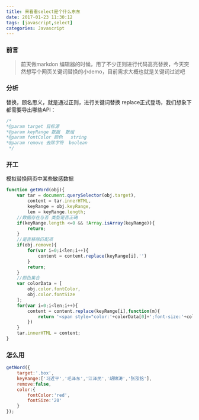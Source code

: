 ```yaml
---
title: 来看看select是个什么东东
date: 2017-01-23 11:30:12
tags: [javascript,select]
categories: Javascript
---
```


### 前言

> 前天做markdon 编辑器的时候，用了不少正则进行代码高亮替换，今天突然想写个网页关键词替换的小demo，目前需求大概也就是关键词过滤吧

### 分析

替换，顾名思义，就是通过正则，进行关键词替换 replace正式登场，我们想象下都需要导出哪些API：


```javascript
/*
*@param target 目标源  
*@param keyRange 数据  数组
*@param fontColor 颜色   string
*@param remove 去除字符  boolean
 */
```

### 开工
模拟替换网页中某些敏感数据
```javascript
function getWord(obj){
    var tar = document.querySelector(obj.target),
        content = tar.innerHTML,
        keyRange = obj.keyRange,
        len = keyRange.length;
    //数据存在与否 类型是否正确
    if(keyRange.length <=0 && !Array.isArray(keyRange)){
        return;
    }
    //是否移除匹配项
    if(obj.remove){
        for(var i=0;i<len;i++){
            content = content.replace(keyRange[i],'')
        }
        return;
    }
    //颜色集合
    var colorData = [
        obj.color.fontColor,
        obj.color.fontSize
    ];
    for(var i=0;i<len;i++){
        content = content.replace(keyRange[i],function(m){
            return '<span style="color:'+colorData[0]+';font-size:'+colorData[1]+'px;">'+m+'</span>'
        })
    }
    tar.innerHTML = content;
}
```
### 怎么用
```javascript
getWord({
    target:'.box',
    keyRange:['习近平','毛泽东','江泽民','胡锦涛','张泓铭'],
    remove:false,
    color:{
        fontColor:'red',
        fontSize:'20'
    }
});
```
